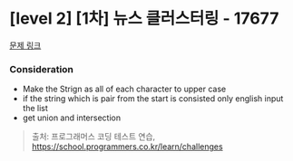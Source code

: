 # [level 2] [1차] 뉴스 클러스터링 - 17677 

[문제 링크](https://school.programmers.co.kr/learn/courses/30/lessons/17677) 

### Consideration
- Make the Strign as all of each character to upper case
- if the string which is pair from the start is consisted only english input the list
- get union and intersection
  


> 출처: 프로그래머스 코딩 테스트 연습, https://school.programmers.co.kr/learn/challenges
